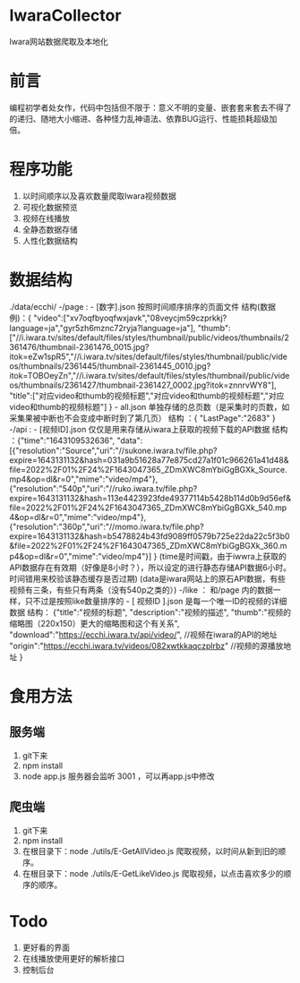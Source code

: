 # IwaraCollector
Iwara网站数据爬取及本地化
# 前言
编程初学者处女作，代码中包括但不限于：意义不明的变量、嵌套套来套去不得了的递归、随地大小缩进、各种怪力乱神语法、依靠BUG运行、性能损耗超级加倍。
# 程序功能
1. 以时间顺序以及喜欢数量爬取Iwara视频数据
2. 可视化数据预览
3. 视频在线播放
4. 全静态数据存储
5. 人性化数据结构
# 数据结构
./data/ecchi/
          -/page : 
            - [数字].json 按照时间顺序排序的页面文件
                结构(数据例)：{
                                "video":["xv7oqfbyoqfwxjavk","08veycjm59czprkkj?language=ja","gyr5zh6mznc72ryja?language=ja"],
                                "thumb":["//i.iwara.tv/sites/default/files/styles/thumbnail/public/videos/thumbnails/2361476/thumbnail-2361476_0015.jpg?itok=eZw1spR5","//i.iwara.tv/sites/default/files/styles/thumbnail/public/videos/thumbnails/2361445/thumbnail-2361445_0010.jpg?itok=TOBOeyZn","//i.iwara.tv/sites/default/files/styles/thumbnail/public/videos/thumbnails/2361427/thumbnail-2361427_0002.jpg?itok=znnrvWY8"],
                                "title":["对应video和thumb的视频标题","对应video和thumb的视频标题","对应video和thumb的视频标题"]
                              }
            - all.json 单独存储的总页数（是采集时的页数，如采集果被中断也不会变成中断时到了第几页）
                结构 ：{
                          "LastPage":"2683"
                       }
          -/api :
            - [视频ID].json 仅仅是用来存储从iwara上获取的视频下载的API数据
                结构 ：{"time":"1643109532636",
                        "data":[{"resolution":"Source","uri":"//sukone.iwara.tv/file.php?expire=1643131132&hash=031a9b51628a77e875cd27a1f01c966261a41d48&file=2022%2F01%2F24%2F1643047365_ZDmXWC8mYbiGgBGXk_Source.mp4&op=dl&r=0","mime":"video/mp4"},{"resolution":"540p","uri":"//ruko.iwara.tv/file.php?expire=1643131132&hash=113e4423923fde49377114b5428b114d0b9d56ef&file=2022%2F01%2F24%2F1643047365_ZDmXWC8mYbiGgBGXk_540.mp4&op=dl&r=0","mime":"video/mp4"},{"resolution":"360p","uri":"//momo.iwara.tv/file.php?expire=1643131132&hash=b5478824b43fd9089ff0579b725e22da22c5f3b0&file=2022%2F01%2F24%2F1643047365_ZDmXWC8mYbiGgBGXk_360.mp4&op=dl&r=0","mime":"video/mp4"}]
                      }
                      (time是时间戳，由于iwwra上获取的API数据存在有效期（好像是8小时？），所以设定的进行静态存储API数据6小时。时间错用来校验该静态缓存是否过期)
                      (data是iwara网站上的原石API数据，有些视频有三条，有些只有两条（没有540p之类的）)
          -/like ： 和/page 内的数据一样，只不过是按照like数量排序的
      - [ 视频ID ].json 是每一个唯一ID的视频的详细数据
              结构： {"title":"视频的标题",
                      "description":"视频的描述",
                      "thumb":"视频的缩略图（220x150）更大的缩略图和这个有关系",
                      "download":"https://ecchi.iwara.tv/api/video/", //视频在iwara的API的地址
                      "origin":"https://ecchi.iwara.tv/videos/082xwtkkaqczplrbz" //视频的源播放地址
                      }
# 食用方法
## 服务端
1. git下来
2. npm install
3. node app.js
服务器会监听 3001 ，可以再app.js中修改
## 爬虫端
1. git下来
2. npm install
3. 在根目录下：node ./utils/E-GetAllVideo.js 爬取视频，以时间从新到旧的顺序。
4. 在根目录下：node ./utils/E-GetLikeVideo.js 爬取视频，以点击喜欢多少的顺序的顺序。
# Todo
1. 更好看的界面
2. 在线播放使用更好的解析接口
3. 控制后台
